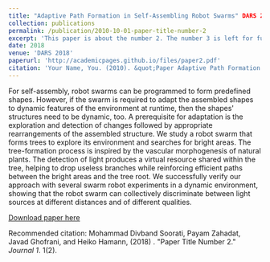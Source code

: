 ```yaml
---
title: "Adaptive Path Formation in Self-Assembling Robot Swarms" DARS 2018
collection: publications
permalink: /publication/2010-10-01-paper-title-number-2
excerpt: 'This paper is about the number 2. The number 3 is left for future work.'
date: 2018
venue: 'DARS 2018'
paperurl: 'http://academicpages.github.io/files/paper2.pdf'
citation: 'Your Name, You. (2010). &quot;Paper Adaptive Path Formation in Self-Assembling Robot Swarms&quot; <i>Journal 1</i>. 1(2).'
---
```

For self-assembly, robot swarms can be programmed to form predefined shapes. However, if the swarm is required to adapt the assembled shapes to dynamic features of the environment at runtime, then the shapes' structures need to be dynamic, too. A prerequisite for adaptation is the exploration and detection of changes followed by appropriate rearrangements of the assembled structure. We study a robot swarm that forms trees to explore its environment and searches for bright areas. The tree-formation process is inspired by the vascular morphogenesis of natural plants. The detection of light produces a virtual resource shared within the tree, helping to drop useless branches while reinforcing efficient paths between the bright areas and the tree root. We successfully verify our approach with several swarm robot experiments in a dynamic environment, showing that the robot swarm can collectively discriminate between light sources at different distances and of different qualities.

[Download paper here](http://academicpages.github.io/files/paper2.pdf)

Recommended citation: Mohammad Divband Soorati, Payam Zahadat, Javad Ghofrani, and Heiko Hamann, (2018) . "Paper Title Number 2." <i>Journal 1</i>. 1(2).
